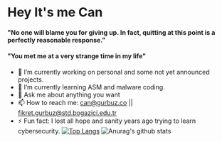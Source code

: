 # Hey It's me Can
#### "No one will blame you for giving up. In fact, quitting at this point is a perfectly reasonable response."
#### "You met me at a very strange time in my life"
- 🔭 I’m currently working on personal and some not yet announced projects.
- 🌱 I’m currently learning ASM and malware coding. 
- 💬 Ask me about anything you want
- 📫 How to reach me: can@gurbuz.co || fikret.gurbuz@std.bogazici.edu.tr
- ⚡ Fun fact: I lost all hope and sanity years ago trying to learn cybersecurity. 
[![Top Langs](https://github-readme-stats.vercel.app/api/top-langs/?username=tpirate&theme=dark)](https://github.com/anuraghazra/github-readme-stats)
![Anurag's github stats](https://github-readme-stats.vercel.app/api?username=tpirate&theme=dark&show_icons=true)
<!--
**tpirate/tpirate** is a ✨ _special_ ✨ repository because its `README.md` (this file) appears on your GitHub profile.

Here are some ideas to get you started:

- 🔭 I’m currently working on ...
- 🌱 I’m currently learning ...
- 👯 I’m looking to collaborate on ...
- 🤔 I’m looking for help with ...
- 💬 Ask me about ...
- 📫 How to reach me: ...
- 😄 Pronouns: ...
- ⚡ Fun fact: ...
-->
